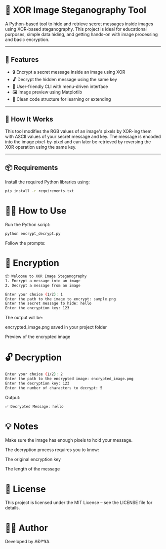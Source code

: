 # 🔐 XOR Image Steganography Tool

A Python-based tool to hide and retrieve secret messages inside images using XOR-based steganography. This project is ideal for educational purposes, simple data hiding, and getting hands-on with image processing and basic encryption.

---

## 🚀 Features

- 🔒 Encrypt a secret message inside an image using XOR
- 🔓 Decrypt the hidden message using the same key
- 🧠 User-friendly CLI with menu-driven interface
- 🖼️ Image preview using Matplotlib
- 📁 Clean code structure for learning or extending

---

## 🧠 How It Works

This tool modifies the RGB values of an image's pixels by XOR-ing them with ASCII values of your secret message and key. The message is encoded into the image pixel-by-pixel and can later be retrieved by reversing the XOR operation using the same key.

---

## 📦 Requirements

Install the required Python libraries using:

```bash
pip install -r requirements.txt
```

# 🧑‍💻 How to Use
Run the Python script:

```bash
python encrypt_decrypt.py
```
Follow the prompts:

# 🔐 Encryption

```bash
📦 Welcome to XOR Image Steganography
1. Encrypt a message into an image
2. Decrypt a message from an image

Enter your choice (1/2): 1
Enter the path to the image to encrypt: sample.png
Enter the secret message to hide: hello
Enter the encryption key: 123
```
The output will be:

encrypted_image.png saved in your project folder

Preview of the encrypted image

# 🔓 Decryption

```bash
Enter your choice (1/2): 2
Enter the path to the encrypted image: encrypted_image.png
Enter the decryption key: 123
Enter the number of characters to decrypt: 5
```
Output:
```bash
✅ Decrypted Message: hello
```

# 💡 Notes
Make sure the image has enough pixels to hold your message.

The decryption process requires you to know:

The original encryption key

The length of the message

# 📝 License

This project is licensed under the MIT License – see the LICENSE file for details.

# 👨‍💻 Author

Developed by AĐ!†¥∆ 
